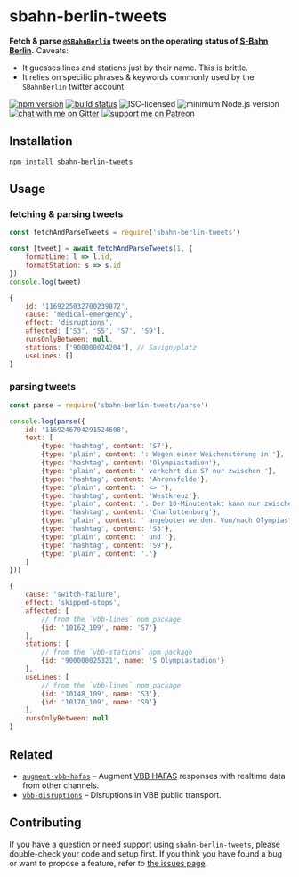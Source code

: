 # sbahn-berlin-tweets

**Fetch & parse [`@SBahnBerlin`](https://mobile.twitter.com/SBahnBerlin) tweets on the operating status of [S-Bahn Berlin](https://en.wikipedia.org/wiki/Berlin_S-Bahn).** Caveats:

- It guesses lines and stations just by their name. This is brittle.
- It relies on specific phrases & keywords commonly used by the `SBahnBerlin` twitter account.

[![npm version](https://img.shields.io/npm/v/sbahn-berlin-tweets.svg)](https://www.npmjs.com/package/sbahn-berlin-tweets)
[![build status](https://api.travis-ci.org/derhuerst/sbahn-berlin-tweets.svg?branch=master)](https://travis-ci.org/derhuerst/sbahn-berlin-tweets)
![ISC-licensed](https://img.shields.io/github/license/derhuerst/sbahn-berlin-tweets.svg)
![minimum Node.js version](https://img.shields.io/node/v/berlin-postal-code-areas.svg)
[![chat with me on Gitter](https://img.shields.io/badge/chat%20with%20me-on%20gitter-512e92.svg)](https://gitter.im/derhuerst)
[![support me on Patreon](https://img.shields.io/badge/support%20me-on%20patreon-fa7664.svg)](https://patreon.com/derhuerst)


## Installation

```shell
npm install sbahn-berlin-tweets
```


## Usage

### fetching & parsing tweets

```js
const fetchAndParseTweets = require('sbahn-berlin-tweets')

const [tweet] = await fetchAndParseTweets(1, {
	formatLine: l => l.id,
	formatStation: s => s.id
})
console.log(tweet)
```

```js
{
	id: '1169225032700239872',
	cause: 'medical-emergency',
	effect: 'disruptions',
	affected: ['S3', 'S5', 'S7', 'S9'],
	runsOnlyBetween: null,
	stations: ['900000024204'], // Savignyplatz
	useLines: []
}
```

### parsing tweets

```js
const parse = require('sbahn-berlin-tweets/parse')

console.log(parse({
	id: '1169246704291524608',
	text: [
		{type: 'hashtag', content: 'S7'},
		{type: 'plain', content: ': Wegen einer Weichenstörung in '},
		{type: 'hashtag', content: 'Olympiastadion'},
		{type: 'plain', content: ' verkehrt die S7 nur zwischen '},
		{type: 'hashtag', content: 'Ahrensfelde'},
		{type: 'plain', content: ' <> '},
		{type: 'hashtag', content: 'Westkreuz'},
		{type: 'plain', content: '. Der 10-Minutentakt kann nur zwischen Ahrensfelde <> '},
		{type: 'hashtag', content: 'Charlottenburg'},
		{type: 'plain', content: ' angeboten werden. Von/nach Olympiastadion/Spandau nutzen Sie bitte die Züge der '},
		{type: 'hashtag', content: 'S3'},
		{type: 'plain', content: ' und '},
		{type: 'hashtag', content: 'S9'},
		{type: 'plain', content: '.'}
	]
}))
```

```js
{
	cause: 'switch-failure',
	effect: 'skipped-stops',
	affected: [
		// from the `vbb-lines` npm package
		{id: '10162_109', name: 'S7'}
	],
	stations: [
		// from the `vbb-stations` npm package
		{id: '900000025321', name: 'S Olympiastadion'}
	],
	useLines: [
		// from the `vbb-lines` npm package
		{id: '10148_109', name: 'S3'},
		{id: '10170_109', name: 'S9'}
	],
	runsOnlyBetween: null
}
```


## Related

- [`augment-vbb-hafas`](https://github.com/derhuerst/augment-vbb-hafas) – Augment [VBB HAFAS](https://npmjs.com/package/vbb-hafas) responses with realtime data from other channels.
- [`vbb-disruptions`](https://github.com/derhuerst/vbb-disruptions) – Disruptions in VBB public transport.


## Contributing

If you have a question or need support using `sbahn-berlin-tweets`, please double-check your code and setup first. If you think you have found a bug or want to propose a feature, refer to [the issues page](https://github.com/derhuerst/sbahn-berlin-tweets/issues).
